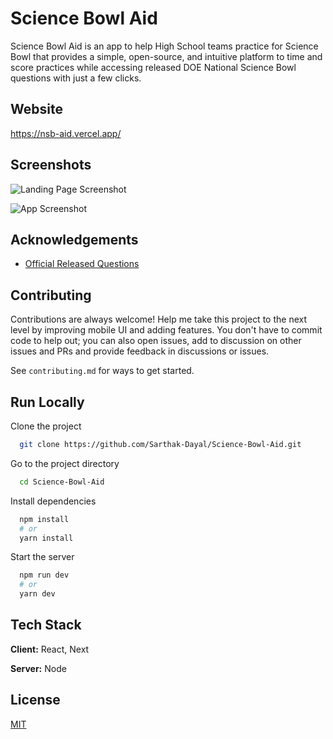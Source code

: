
# Science Bowl Aid
Science Bowl Aid is an app to help High School teams practice for Science Bowl that provides a simple, open-source, and intuitive platform to time and score practices while accessing released DOE National Science Bowl questions with just a few clicks.


## Website

https://nsb-aid.vercel.app/
## Screenshots

![Landing Page Screenshot](https://user-images.githubusercontent.com/63827830/122662328-b8ef9100-d157-11eb-8d35-d343e251abeb.png)

![App Screenshot](https://user-images.githubusercontent.com/63827830/122662350-e6d4d580-d157-11eb-9a26-811c68dd610e.png)

  
## Acknowledgements

 - [Official Released Questions](https://science.osti.gov/wdts/nsb/Regional-Competitions/Resources/HS-Sample-Questions)

  
## Contributing

Contributions are always welcome! Help me take this project to the next level by improving mobile UI and adding features. You don't have to commit code to help  out; you can also open issues, add to discussion on other issues and PRs and provide feedback in discussions or issues.

See `contributing.md` for ways to get started.
## Run Locally

Clone the project

```bash
  git clone https://github.com/Sarthak-Dayal/Science-Bowl-Aid.git
```

Go to the project directory

```bash
  cd Science-Bowl-Aid
```

Install dependencies

```bash
  npm install
  # or
  yarn install
```

Start the server

```bash
  npm run dev
  # or
  yarn dev
```

  
## Tech Stack

**Client:** React, Next

**Server:** Node

  
## License

[MIT](https://choosealicense.com/licenses/mit/)

  
